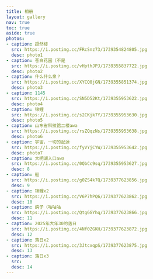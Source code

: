 ```yaml
---
title: 相册
layout: gallery
nav: true
toc: true
aside: true
photos:
- caption: 超然楼
  src: https://i.postimg.cc/FRcSnz73/1739354824805.jpg
  desc: photo1
- caption: 苍白花园（不是
  src: https://i.postimg.cc/vHpthJPJ/1739355837722.jpg
  desc: photo2
- caption: 什么什么泉？
  src: https://i.postimg.cc/XYCQ0jGN/1739355851374.jpg
  desc: photo3
- caption: 1145
  src: https://i.postimg.cc/SN5D52Kt/1739355953622.jpg
  desc: photo4
- caption: 锦鲤
  src: https://i.postimg.cc/s2CKjk7Y/1739355953630.jpg
  desc: photo5
- caption: 山东省科技馆二楼awa
  src: https://i.postimg.cc/rsZQqzNs/1739355953638.jpg
  desc: photo6
- caption: 宇宙，一切的起源
  src: https://i.postimg.cc/fyVYjCYW/1739355953642.jpg
  desc: photo7
- caption: 大明湖入口awa
  src: https://i.postimg.cc/0QbCc9sq/1739355953627.jpg
  desc: 8
- caption: 船
  src: https://i.postimg.cc/g0ZS4k7Q/1739377623856.jpg
  desc: 9
- caption: 锦鲤x2
  src: https://i.postimg.cc/V6P7hPQ6/1739377623862.jpg
  desc: 10
- caption: 鸽子（咕咕咕
  src: https://i.postimg.cc/Qtg6GYhq/1739377623866.jpg
  desc: 11
- caption: 2025年大年30的落日
  src: https://i.postimg.cc/4Nf0ZGKH/1739377623872.jpg
  desc: 12
- caption: 落日x2
  src: https://i.postimg.cc/3JtcxqpS/1739377623875.jpg
  desc: 13
- caption: 落日x3
  src: 
  desc: 14
---
```

